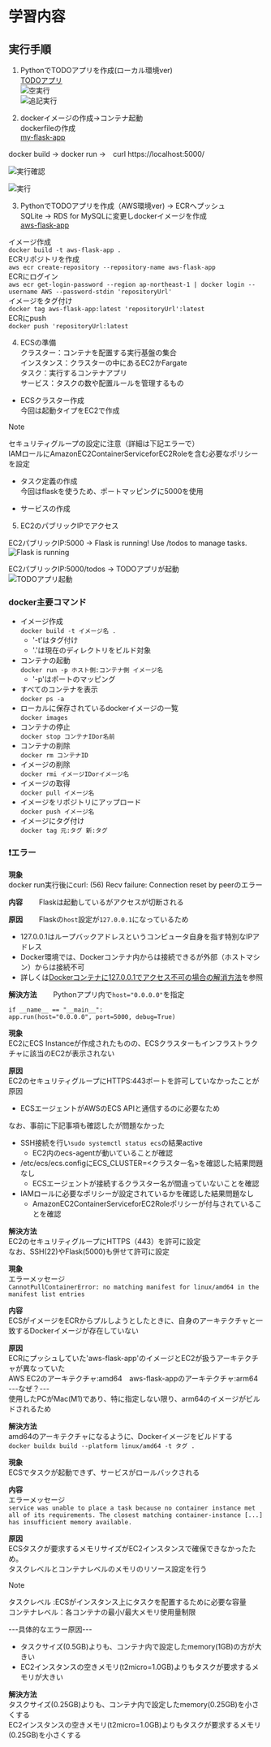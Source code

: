 # 学習内容  
## 実行手順  
1. PythonでTODOアプリを作成(ローカル環境ver)  
[TODOアプリ](TODOsub.py)  
![空実行](img2/ECS-pthon/picture02.png)  
![追記実行](img2/ECS-pthon/picture01.png)  
  
2. dockerイメージの作成→コンテナ起動  
dockerfileの作成  
[my-flask-app](my-flask-app)  
  
docker build → docker run →　curl https://localhost:5000/  
  
![実行確認](img2/ECS-pthon/picture03.png)  
  
![実行](img2/ECS-pthon/picture04.png)  
  
3. PythonでTODOアプリを作成（AWS環境ver) → ECRへプッシュ  
SQLite → RDS for MySQLに変更しdockerイメージを作成  
[aws-flask-app](aws-flask-app)  

イメージ作成  
```docker build -t aws-flask-app .```  
ECRリポジトリを作成  
```aws ecr create-repository --repository-name aws-flask-app```  
ECRにログイン  
```aws ecr get-login-password --region ap-northeast-1 | docker login --username AWS --password-stdin 'repositoryUrl'```  
イメージをタグ付け  
```docker tag aws-flask-app:latest 'repositoryUrl':latest```  
ECRにpush  
```docker push 'repositoryUrl:latest```  

4. ECSの準備  
クラスター：コンテナを配置する実行基盤の集合  
インスタンス：クラスターの中にあるEC2かFargate  
タスク：実行するコンテナアプリ  
サービス：タスクの数や配置ルールを管理するもの  
  
* ECSクラスター作成  
今回は起動タイプをEC2で作成  
>[!NOTE]
>セキュリティグループの設定に注意（詳細は下記エラーで）  
>IAMロールにAmazonEC2ContainerServiceforEC2Roleを含む必要なポリシーを設定  
  
* タスク定義の作成  
今回はflaskを使うため、ポートマッピングに5000を使用  
  
* サービスの作成  

5. EC2のパブリックIPでアクセス  
  
EC2パブリックIP:5000 → Flask is running! Use /todos to manage tasks.  
![Flask is running](img2/ECS-pthon/picture05.png)  
  
EC2パブリックIP:5000/todos → TODOアプリが起動  
![TODOアプリ起動](img2/ECS-pthon/picture06.png)  
  
### docker主要コマンド  
* イメージ作成  
```docker build -t イメージ名 .```  
    - '-t'はタグ付け
    - '.'は現在のディレクトリをビルド対象  
* コンテナの起動  
```docker run -p ホスト側:コンテナ側 イメージ名```
    - '-p'はポートのマッピング  
* すべてのコンテナを表示  
```docker ps -a```  
* ローカルに保存されているdockerイメージの一覧  
```docker images```  
* コンテナの停止  
```docker stop コンテナIDor名前```  
* コンテナの削除  
```docker rm コンテナID```  
* イメージの削除  
```docker rmi イメージIDorイメージ名```  
* イメージの取得  
```docker pull イメージ名```  
* イメージをリポジトリにアップロード  
```docker push イメージ名```  
* イメージにタグ付け  
```docker tag 元:タグ 新:タグ```  

### ❗️エラー  

  
**現象**  
docker run実行後にcurl: (56) Recv failure: Connection reset by peerのエラー    
  
**内容**　　
Flaskは起動しているがアクセスが切断される  
  
**原因**　　
Flaskの`host`設定が`127.0.0.1`になっているため  

- 127.0.0.1はループバックアドレスというコンピュータ自身を指す特別なIPアドレス  
- Docker環境では、Dockerコンテナ内からは接続できるが外部（ホストマシン）からは接続不可  
- 詳しくは[Dockerコンテナに127.0.0.1でアクセス不可の場合の解消方法](https://qiita.com/taichikanaya_1989/items/5f60b55e847a33f8db41)を参照  
  
**解決方法**　　
Pythonアプリ内で`host="0.0.0.0"`を指定  
```
if __name__ == "__main__":
app.run(host="0.0.0.0", port=5000, debug=True)
```  
  
**現象**  
EC2にECS Instanceが作成されたものの、ECSクラスターもインフラストラクチャに該当のEC2が表示されない  
  
**原因**  
EC2のセキュリティグループにHTTPS:443ポートを許可していなかったことが原因
  - ECSエージェントがAWSのECS APIと通信するのに必要なため  
  
なお、事前に下記事項も確認したが問題なかった  

* SSH接続を行い```sudo systemctl status ecs```の結果active
  - EC2内のecs-agentが動いていることが確認  
* /etc/ecs/ecs.configにECS_CLUSTER=<クラスター名>を確認した結果問題なし
  - ECSエージェントが接続するクラスター名が間違っていないことを確認  
* IAMロールに必要なポリシーが設定されているかを確認した結果問題なし
  - AmazonEC2ContainerServiceforEC2Roleポリシーが付与されていることを確認  
  
**解決方法**  
EC2のセキュリティグループにHTTPS（443）を許可に設定  
なお、SSH(22)やFlask(5000)も併せて許可に設定  
  
**現象**  
エラーメッセージ  
```CannotPullContainerError: no matching manifest for linux/amd64 in the manifest list entries```  
  
**内容**  
ECSがイメージをECRからプルしようとしたときに、自身のアーキテクチャと一致するDockerイメージが存在していない  
  
**原因**  
ECRにプッシュしていた'aws-flask-app'のイメージとEC2が扱うアーキテクチャが異なっていた  
AWS EC2のアーキテクチャ:amd64　aws-flask-appのアーキテクチャ:arm64  
---なぜ？---  
使用したPCがMac(M1)であり、特に指定しない限り、arm64のイメージがビルドされるため  
  
**解決方法**  
amd64のアーキテクチャになるように、Dockerイメージをビルドする  
```docker buildx build --platform linux/amd64 -t タグ .```  

**現象**  
ECSでタスクが起動できず、サービスがロールバックされる  
  
**内容**  
エラーメッセージ  
```service was unable to place a task because no container instance met all of its requirements. The closest matching container-instance [...] has insufficient memory available.```  
  
**原因**  
ECSタスクが要求するメモリサイズがEC2インスタンスで確保できなかったため。  
タスクレベルとコンテナレベルのメモリのリソース設定を行う  
>[!NOTE]  
>タスクレベル  :ECSがインスタンス上にタスクを配置するために必要な容量  
>コンテナレベル：各コンテナの最小/最大メモリ使用量制限  
  
---具体的なエラー原因---  
- タスクサイズ(0.5GB)よりも、コンテナ内で設定したmemory(1GB)の方が大きい  
- EC2インスタンスの空きメモリ(t2micro=1.0GB)よりもタスクが要求するメモリが大きい  
  
**解決方法**  
タスクサイズ(0.25GB)よりも、コンテナ内で設定したmemory(0.25GB)を小さくする  
EC2インスタンスの空きメモリ(t2micro=1.0GB)よりもタスクが要求するメモリ(0.25GB)を小さくする